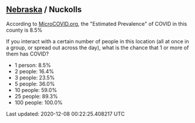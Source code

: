 
## [Nebraska](/united-states/nebraska) / Nuckolls

According to [MicroCOVID.org](http://microcovid.org),
the "Estimated Prevalence" of COVID in this county is 8.5%

If you interact with a certain number of people in this location
(all at once in a group, or spread out across the day), what is the chance that
1 or more of them has COVID?

- 1 person: 8.5%
- 2 people: 16.4%
- 3 people: 23.5%
- 5 people: 36.0%
- 10 people: 59.0%
- 25 people: 89.3%
- 100 people: 100.0%

Last updated: 2020-12-08 00:22:25.408217 UTC
